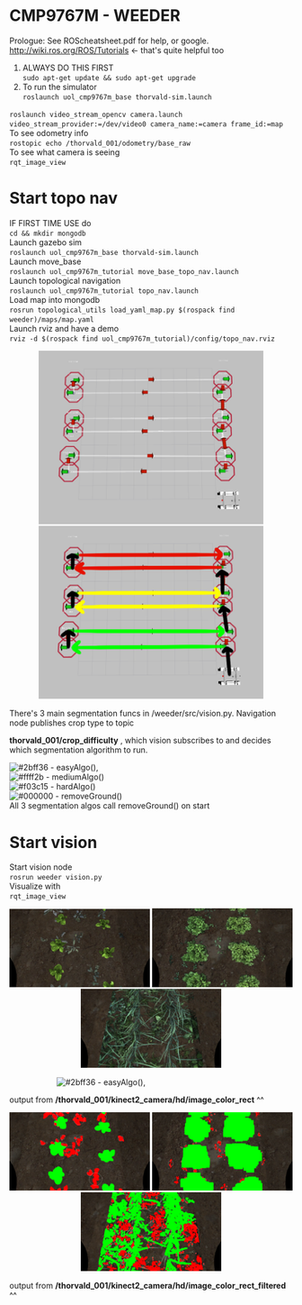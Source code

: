 # CMP9767M - WEEDER
Prologue: See ROScheatsheet.pdf for help, or google. http://wiki.ros.org/ROS/Tutorials <- that's quite helpful too
1. ALWAYS DO THIS FIRST\
`sudo apt-get update && sudo apt-get upgrade`
2. To run the simulator\
`roslaunch uol_cmp9767m_base thorvald-sim.launch`

`roslaunch video_stream_opencv camera.launch video_stream_provider:=/dev/video0 camera_name:=camera frame_id:=map`\
To see odometry info\
`rostopic echo /thorvald_001/odometry/base_raw `\
To see what camera is seeing\
`rqt_image_view`
# Start topo nav
IF FIRST TIME USE do\
`cd && mkdir mongodb`\
Launch gazebo sim\
`roslaunch uol_cmp9767m_base thorvald-sim.launch`\
Launch move_base\
`roslaunch uol_cmp9767m_tutorial move_base_topo_nav.launch`\
Launch topological navigation\
`roslaunch uol_cmp9767m_tutorial topo_nav.launch`\
Load map into mongodb\
`rosrun topological_utils load_yaml_map.py $(rospack find weeder)/maps/map.yaml`\
Launch rviz and have a demo\
`rviz -d $(rospack find uol_cmp9767m_tutorial)/config/topo_nav.rviz`
<p align="middle">
  <img src="/weeder/assets/topo/topo.png" width="400" />
  <img src="/weeder/assets/topo/topo2.png" width="400" /> 
</p>
There's 3 main segmentation funcs in /weeder/src/vision.py. Navigation node publishes crop type to topic

**thorvald_001/crop_difficulty**
, which vision subscribes to and decides which segmentation algorithm to run.

![#2bff36](https://via.placeholder.com/15/2bff36/000000?text=+) - easyAlgo(),\
![#ffff2b](https://via.placeholder.com/15/ffff2b/000000?text=+) - mediumAlgo()\
![#f03c15](https://via.placeholder.com/15/f03c15/000000?text=+) - hardAlgo()\
![#000000](https://via.placeholder.com/15/000000/000000?text=+) - removeGround()\
All 3 segmentation algos call removeGround() on start

# Start vision
Start vision node\
`rosrun weeder vision.py`\
Visualize with\
`rqt_image_view`

<p align="middle">
  <img src="/weeder/assets/weedseg/easy.png" width="250" />
  <img src="/weeder/assets/weedseg/medium.png" width="250" /> 
  <img src="/weeder/assets/weedseg/hard.png" width="250" />
</p>

      ![#2bff36](https://via.placeholder.com/15/2bff36/000000?text=+) - easyAlgo(),

output from **/thorvald_001/kinect2_camera/hd/image_color_rect** ^^

<p align="middle">
  <img src="/weeder/assets/weedseg/easy2.png" width="250" />
  <img src="/weeder/assets/weedseg/medium2.png" width="250" /> 
  <img src="/weeder/assets/weedseg/hard2.png" width="250" />
</p>

output from **/thorvald_001/kinect2_camera/hd/image_color_rect_filtered** ^^

